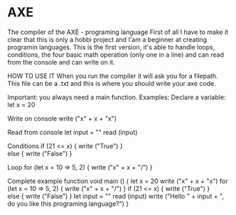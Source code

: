 # AXE
The compiler of the AXE - programing language 
First of all I have to make it clear that this is only a hobbi project and I'am a beginner at creating programin languages.
This is the first version, it's able to handle loops, conditions, the four basic math operation (only one in a line) and can read from the console and can write on it.

HOW TO USE IT
When you run the compiler it will ask you for a filepath. This file can be a .txt and this is where you should write your axe code.

Important: you always need a main function.
Examples:
Declare a variable: 
let x = 20

Write on console
write ("x" + x + "x")

Read from console
let input = ""
read (input)

Conditions
if (21 <= x)
{
	write ("True")
}	
else
{
	write ("False")
}

Loop
for (let x = 10 => 5, 2)
{
	write ("x" + x + "/")
}

Complete example
function void main ()
{
	let x = 20
	write ("x" + x + "x")
	for (let x = 10 => 5, 2)
	{
		write ("x" + x + "/")
	}
	if (21 <= x)
	{
		write ("True")
	}	
	else
	{
	write ("False")
	}
	let input = ""
	read (input)
	write ("Hello " + input + ", do you like this programing language?") 
}
